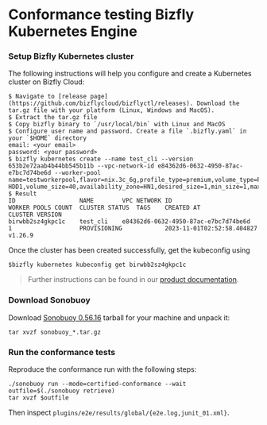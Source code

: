 # Conformance testing Bizfly Kubernetes Engine

### Setup Bizfly Kubernetes cluster

The following instructions will help you configure and create a Kubernetes cluster on Bizfly Cloud:

```
$ Navigate to [release page](https://github.com/bizflycloud/bizflyctl/releases). Download the tar.gz file with your platform (Linux, Windows and MacOS).
$ Extract the tar.gz file
$ Copy bizfly binary to `/usr/local/bin` with Linux and MacOS
$ Configure user name and password. Create a file `.bizfly.yaml` in your `$HOME` directory
email: <your email>
password: <your password> 
$ bizfly kubernetes create --name test_cli --version 653b2e72aab4b44bb545b11b --vpc-network-id e84362d6-0632-4950-87ac-e7bc7d74be6d --worker-pool name=testworkerpool,flavor=nix.3c_6g,profile_type=premium,volume_type=PREMIUM-HDD1,volume_size=40,availability_zone=HN1,desired_size=1,min_size=1,max_size=10
$ Result
ID              	NAME    	VPC NETWORK ID                      	WORKER POOLS COUNT	CLUSTER STATUS	TAGS	CREATED AT                	CLUSTER VERSION 
birwbb2sz4gkpc1c	test_cli	e84362d6-0632-4950-87ac-e7bc7d74be6d	1                 	PROVISIONING  	    	2023-11-01T02:52:58.404827	v1.26.9    
```

Once the cluster has been created successfully, get the kubeconfig using

```
$bizfly kubernetes kubeconfig get birwbb2sz4gkpc1c
```

> Further instructions can be found in our [product documentation](https://docs.bizflycloud.vn/kubernetes_engine/howtos/create-and-delete-cluster).
### Download Sonobuoy

Download [Sonobuoy 0.56.16](https://github.com/vmware-tanzu/sonobuoy/releases/tag/v0.56.16) tarball for your machine and unpack it:

```shell
tar xvzf sonobuoy_*.tar.gz
```

### Run the conformance tests

Reproduce the conformance run with the following steps:

```shell
./sonobuoy run --mode=certified-conformance --wait
outfile=$(./sonobuoy retrieve)
tar xvzf $outfile
```

Then inspect `plugins/e2e/results/global/{e2e.log,junit_01.xml}`.